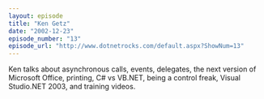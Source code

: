 ```yaml
---
layout: episode
title: "Ken Getz"
date: "2002-12-23"
episode_number: "13"
episode_url: "http://www.dotnetrocks.com/default.aspx?ShowNum=13"
---
```


Ken talks about asynchronous calls, events, delegates, the next version of Microsoft Office, printing, C# vs VB.NET, being a control freak, Visual Studio.NET 2003, and training videos. 
